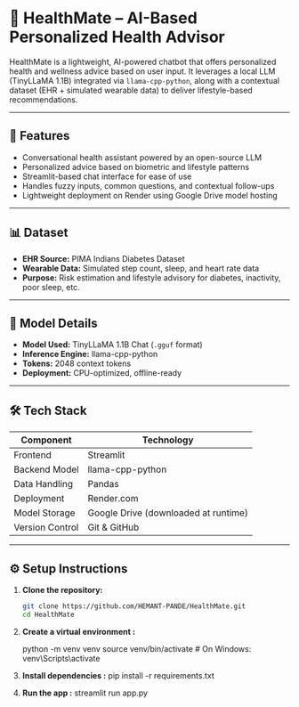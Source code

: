 # 🧠 HealthMate – AI-Based Personalized Health Advisor

HealthMate is a lightweight, AI-powered chatbot that offers personalized health and wellness advice based on user input. It leverages a local LLM (TinyLLaMA 1.1B) integrated via `llama-cpp-python`, along with a contextual dataset (EHR + simulated wearable data) to deliver lifestyle-based recommendations.

---

## 🚀 Features

- Conversational health assistant powered by an open-source LLM
- Personalized advice based on biometric and lifestyle patterns
- Streamlit-based chat interface for ease of use
- Handles fuzzy inputs, common questions, and contextual follow-ups
- Lightweight deployment on Render using Google Drive model hosting

---

## 📊 Dataset

- **EHR Source:** PIMA Indians Diabetes Dataset
- **Wearable Data:** Simulated step count, sleep, and heart rate data
- **Purpose:** Risk estimation and lifestyle advisory for diabetes, inactivity, poor sleep, etc.

---

## 🧠 Model Details

- **Model Used:** TinyLLaMA 1.1B Chat (`.gguf` format)
- **Inference Engine:** llama-cpp-python
- **Tokens:** 2048 context tokens
- **Deployment:** CPU-optimized, offline-ready

---

## 🛠️ Tech Stack

| Component        | Technology            |
|------------------|------------------------|
| Frontend         | Streamlit              |
| Backend Model    | llama-cpp-python       |
| Data Handling    | Pandas                 |
| Deployment       | Render.com             |
| Model Storage    | Google Drive (downloaded at runtime) |
| Version Control  | Git & GitHub           |

---


## ⚙️ Setup Instructions

1. **Clone the repository:**
   ```bash
   git clone https://github.com/HEMANT-PANDE/HealthMate.git
   cd HealthMate
2. **Create a virtual environment :**

   python -m venv venv
  source venv/bin/activate  # On Windows: venv\Scripts\activate
3. **Install dependencies :**
pip install -r requirements.txt

4. **Run the app :**
streamlit run app.py




